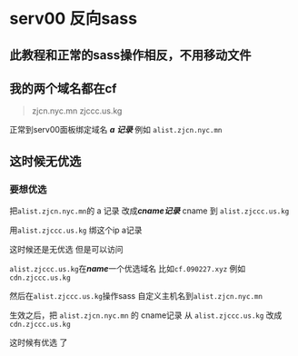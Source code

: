 # serv00 反向sass   

## 此教程和正常的sass操作相反，不用移动文件

## 我的两个域名都在cf

>zjcn.nyc.mn  zjccc.us.kg

正常到serv00面板绑定域名  ***a 记录***    例如 `alist.zjcn.nyc.mn`

## 这时候无优选

### 要想优选

把`alist.zjcn.nyc.mn`的 a 记录 改成***cname记录***     cname 到  `alist.zjccc.us.kg`

用`alist.zjccc.us.kg` 绑这个ip a记录   

这时候还是无优选   但是可以访问

`alist.zjccc.us.kg`在***name***一个优选域名  比如`cf.090227.xyz`     例如 `cdn.zjccc.us.kg`       


然后在`alist.zjccc.us.kg`操作sass 自定义主机名到`alist.zjcn.nyc.mn`

生效之后，把 `alist.zjcn.nyc.mn` 的 cname记录  从 `alist.zjccc.us.kg` 改成  `cdn.zjccc.us.kg`


这时候有优选 了 








